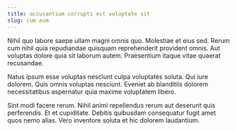```yaml
---
title: accusantium corrupti est voluptate sit
slug: cum eum
---
```


Nihil quo labore saepe ullam magni omnis quo. Molestiae et eius sed. Rerum cum nihil quia repudiandae quisquam reprehenderit provident omnis. Aut voluptas dolore quia sit laborum autem. Praesentium itaque vitae quaerat recusandae.

Natus ipsum esse voluptas nesciunt culpa voluptates soluta. Qui iure dolorem. Quis omnis voluptas nesciunt. Eveniet ab blanditiis dolorem necessitatibus aspernatur quia maxime voluptatem libero.

Sint modi facere rerum. Nihil animi repellendus rerum aut deserunt quis perferendis. Et et cupiditate. Debitis quibusdam consequatur fugit amet quos nemo alias. Vero inventore soluta et hic dolorem laudantium.
